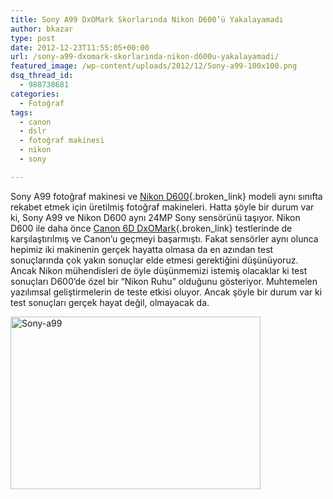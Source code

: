 ```yaml
---
title: Sony A99 DxOMark Skorlarında Nikon D600’ü Yakalayamadı
author: bkazar
type: post
date: 2012-12-23T11:55:05+00:00
url: /sony-a99-dxomark-skorlarinda-nikon-d600u-yakalayamadi/
featured_image: /wp-content/uploads/2012/12/Sony-a99-100x100.png
dsq_thread_id:
  - 988738681
categories:
  - Fotoğraf
tags:
  - canon
  - dslr
  - fotoğraf makinesi
  - nikon
  - sony

---
```

Sony A99 fotoğraf makinesi ve [Nikon D600][1]{.broken_link} modeli aynı sınıfta rekabet etmek için üretilmiş fotoğraf makineleri. Hatta şöyle bir durum var ki, Sony A99 ve Nikon D600 aynı 24MP Sony sensörünü taşıyor. Nikon D600 ile daha önce [Canon 6D DxOMark][2]{.broken_link} testlerinde de karşılaştırılmış ve Canon’u geçmeyi başarmıştı. Fakat sensörler aynı olunca hepimiz iki makinenin gerçek hayatta olmasa da en azından test sonuçlarında çok yakın sonuçlar elde etmesi gerektiğini düşünüyoruz. Ancak Nikon mühendisleri de öyle düşünmemizi istemiş olacaklar ki test sonuçları D600’de özel bir “Nikon Ruhu” olduğunu gösteriyor. Muhtemelen yazılımsal geliştirmelerin de teste etkisi oluyor. Ancak şöyle bir durum var ki test sonuçları gerçek hayat değil, olmayacak da.

<img class="aligncenter size-large wp-image-10090" alt="Sony-a99" src="https://www.murekkep.org/wp-content/uploads/2012/12/Sony-a99-400x276.png" width="400" height="276" srcset="https://www.murekkep.org/wp-content/uploads/2012/12/Sony-a99-400x276.png 400w, https://www.murekkep.org/wp-content/uploads/2012/12/Sony-a99-50x34.png 50w, https://www.murekkep.org/wp-content/uploads/2012/12/Sony-a99-125x86.png 125w, https://www.murekkep.org/wp-content/uploads/2012/12/Sony-a99-289x200.png 289w, https://www.murekkep.org/wp-content/uploads/2012/12/Sony-a99-441x305.png 441w, https://www.murekkep.org/wp-content/uploads/2012/12/Sony-a99.png 737w" sizes="(max-width: 400px) 100vw, 400px" />

 [1]: https://www.turknikon.com/nikon-govdeler/fx-format/nikon-d600 "nikon d600"
 [2]: https://www.murekkep.org/canon-eos-6d-icin-dxomark-test-sonuclarini-aciklandi-9921